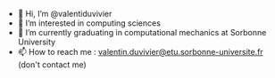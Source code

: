 - 👋 Hi, I’m @valentiduvivier
- 👀 I’m interested in computing sciences
- 🌱 I’m currently graduating in computational mechanics at Sorbonne University
- 📫 How to reach me : valentin.duvivier@etu.sorbonne-universite.fr (don't contact me)

<!---
valentiduvivier/valentiduvivier is a ✨ special ✨ repository because its `README.md` (this file) appears on your GitHub profile.
You can click the Preview link to take a look at your changes.
--->
